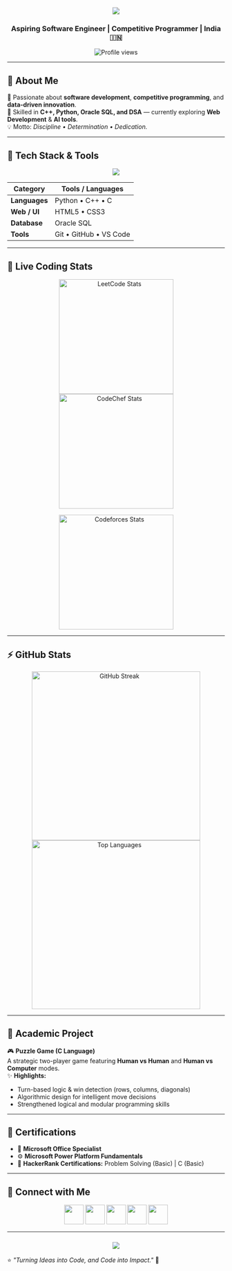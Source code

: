 <h1 align="center">
  <img src="https://readme-typing-svg.herokuapp.com?font=Righteous&size=35&pause=1000&color=gradient&center=true&vCenter=true&width=600&height=70&lines=Welcome+to+My+GitHub+Profile!;I'm+Venkata+Gopi+Ravulapalli!;I+💖+Coding+and+Problem+Solving!;Always+Learning+New+Tech!"/>
</h1>

<h3 align="center">Aspiring Software Engineer | Competitive Programmer | India 🇮🇳</h3>

<p align="center">
  <img src="https://komarev.com/ghpvc/?username=Gopi-27&label=Profile%20Views&color=ff69b4&style=flat" alt="Profile views" />
</p>

---

## 👋 About Me

🚀 Passionate about **software development**, **competitive programming**, and **data-driven innovation**.  
🎯 Skilled in **C++, Python, Oracle SQL, and DSA** — currently exploring **Web Development** & **AI tools**.  
💡 Motto: *Discipline • Determination • Dedication.*

---

## 🧠 Tech Stack & Tools

<p align="center">
  <img src="https://skillicons.dev/icons?i=python,cpp,c,html,css,oracle,git,github,vscode" />
</p>

| Category | Tools / Languages |
|---|---|
| **Languages** | Python • C++ • C |
| **Web / UI** | HTML5 • CSS3 |
| **Database** | Oracle SQL |
| **Tools** | Git • GitHub • VS Code |

---

## 🧮 Live Coding Stats

<p align="center">
  <!-- 🟢 LeetCode -->
  <img src="https://leetcard.jacoblin.cool/Gopi_2703?theme=unicorn&font=Righteous&ext=contest&animation=true" height="265" alt="LeetCode Stats"/>
  
  <!-- 🟣 CodeChef -->
  <img src="https://codechef-api.vercel.app/gopi_270306?theme=dark&font=Righteous" height="265" alt="CodeChef Stats"/>
</p>

<!-- 🔵 Codeforces -->
<p align="center">
  <a href="https://codeforces.com/profile/Gopi_2703" target="_blank">
    <img src="https://raw.githubusercontent.com/hellokeshav75/cf-stats-card/main/output/light/username=Gopi_2703.svg" alt="Codeforces Stats" height="265"/>
  </a>
</p>


---

## ⚡ GitHub Stats

<p align="center">
  <img width="390" src="https://github-readme-streak-stats-salesp07.vercel.app/?user=Gopi-27&count_private=true&theme=react&border_radius=10" alt="GitHub Streak"/>
  <img width="390" src="https://github-readme-stats-salesp07.vercel.app/api/top-langs/?username=Gopi-27&hide=HTML&langs_count=8&layout=compact&theme=react&border_radius=10" alt="Top Languages"/>
</p>

---

## 🧩 Academic Project

🎮 **Puzzle Game (C Language)**  
A strategic two-player game featuring **Human vs Human** and **Human vs Computer** modes.  
✨ **Highlights:**
- Turn-based logic & win detection (rows, columns, diagonals)  
- Algorithmic design for intelligent move decisions  
- Strengthened logical and modular programming skills  

---

## 🏅 Certifications

- 🧾 **Microsoft Office Specialist**  
- ⚙️ **Microsoft Power Platform Fundamentals**  
- 🧮 **HackerRank Certifications:** Problem Solving (Basic) | C (Basic)

---

## 💬 Connect with Me  

<p align="center">
  <a href="https://github.com/Gopi-27" target="_blank"><img src="https://skillicons.dev/icons?i=github" width="45"/></a>
  <a href="https://linkedin.com/in/gopi-ravulapalli" target="_blank"><img src="https://skillicons.dev/icons?i=linkedin" width="45"/></a>
  <a href="mailto:gopiyadav4788@gmail.com" target="_blank"><img src="https://skillicons.dev/icons?i=gmail" width="45"/></a>
  <a href="https://instagram.com/" target="_blank"><img src="https://skillicons.dev/icons?i=instagram" width="45"/></a>
  <a href="https://wa.me/6304891827" target="_blank"><img src="https://cdn.jsdelivr.net/gh/simple-icons/simple-icons/icons/whatsapp.svg" width="45"/></a>
</p>

---

<h3 align="center">
  <img src="https://readme-typing-svg.herokuapp.com?font=Indie+Flower&size=28&color=00F0FF&center=true&width=600&lines=“Dream+Big,+Code+Smart,+Stay+Humble.”;“Every+Bug+Teaches+Something+New.”"/>
</h3>

⭐ *"Turning Ideas into Code, and Code into Impact."* 🚀
